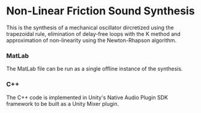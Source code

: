 # Non-Linear Friction Sound Synthesis
This is the synthesis of a mechanical oscillator dircretized using the trapezoidal rule, elimination of delay-free loops with the K method and approximation of non-linearity using the Newton-Rhapson algorithm.

### MatLab
The MatLab file can be run as a single offline instance of the synthesis.

### C++
The C++ code is implemented in Unity's Native Audio Plugin SDK framework to be built as a Unity Mixer plugin.